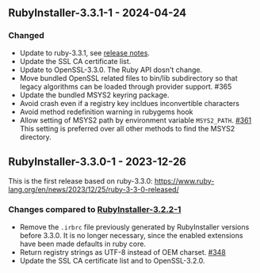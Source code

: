 ## RubyInstaller-3.3.1-1 - 2024-04-24

### Changed
- Update to ruby-3.3.1, see [release notes](https://www.ruby-lang.org/en/news/2024/04/23/ruby-3-3-1-released/).
- Update the SSL CA certificate list.
- Update to OpenSSL-3.3.0. The Ruby API dosn't change.
- Move bundled OpenSSL related files to bin/lib subdirectory so that legacy algorithms can be loaded through provider support. #365
- Update the bundled MSYS2 keyring package.
- Avoid crash even if a registry key incldues inconvertible characters
- Avoid method redefinition warning in rubygems hook
- Allow setting of MSYS2 path by environment variable `MSYS2_PATH`. [#361](https://github.com/oneclick/rubyinstaller2/issues/361)
  This setting is preferred over all other methods to find the MSYS2 directory.


## RubyInstaller-3.3.0-1 - 2023-12-26

This is the first release based on ruby-3.3.0: https://www.ruby-lang.org/en/news/2023/12/25/ruby-3-3-0-released/

### Changes compared to [RubyInstaller-3.2.2-1](CHANGELOG-3.2.md#rubyinstaller-322-1---2023-04-01)

- Remove the `.irbrc` file previously generated by RubyInstaller versions before 3.3.0.
  It is no longer necessary, since the enabled extensions have been made defaults in ruby core.
- Return registry strings as UTF-8 instead of OEM charset. [#348](https://github.com/oneclick/rubyinstaller2/issues/348)
- Update the SSL CA certificate list and to OpenSSL-3.2.0.
